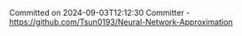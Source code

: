 Committed on 2024-09-03T12:12:30 
Committer - https://github.com/Tsun0193/Neural-Network-Approximation